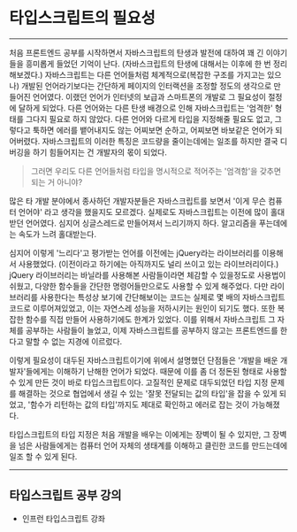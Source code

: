 # 타입스크립트의 필요성

---

처음 프론트엔드 공부를 시작하면서 자바스크립트의 탄생과 발전에 대하여 꽤 긴 이야기들을 흥미롭게 들었던 기억이 난다. (자바스크립트의 탄생에 대해서는 이후에 한 번 정리해보겠다.) 자바스크립트는 다른 언어들처럼 체계적으로(복잡한 구조를 가지고는 있으나) 개발된 언어라기보다는 간단하게 페이지의 인터랙션을 조정할 정도의 생각으로 만들어진 언어였다. 이랬던 언어가 인터넷의 보급과 스마트폰의 개발로 그 필요성이 절정에 달하게 되었다. 다른 언어와는 다른 탄생 배경으로 인해 자바스크립트는 '엄격한' 형태를 그다지 필요로 하지 않았다. 다른 언어와 다르게 타입을 지정해줄 필요도 없고, 그렇다고 툭하면 에러를 뱉어내지도 않는 어찌보면 순하고, 어찌보면 바보같은 언어가 되어버렸다. 자바스크립트의 이러한 특징은 코드량을 줄이는데에는 일조를 하지만 결국 디버깅을 하기 힘들어지는 건 개발자의 몫이 되었다.

> 그러면 우리도 다른 언어들처럼 타입을 명시적으로 적어주는 '엄격함'을 갖추면 되는 거 아니야?

많은 타 개발 분야에서 종사하던 개발자분들은 자바스크립트를 보면서 '이게 무슨 컴퓨터 언어야' 라고 생각을 했을지도 모르겠다. 실제로도 자바스크립트는 이전에 많이 홀대받던 언어였다. 심지어 싱글스레드로 만들어져서 느리기까지 하다. 알고리즘을 푸는데에는 속도가 느려 홀대받는다.

심지어 이렇게 '느리다'고 평가받는 언어를 이전에는 jQuery라는 라이브러리를 이용해서 사용했었다. (이전이라고 하기에는 아직까지도 널리 쓰이고 있는 라이브러리이다.) jQuery 라이브러리는 바닐라를 사용해본 사람들이라면 체감할 수 있을정도로 사용법이 쉬웠고, 다양한 함수들을 간단한 명령어들만으로도 사용할 수 있게 해주었다. 다만 라이브러리를 사용한다는 특성상 보기에 간단해보이는 코드는 실제로 몇 배의 자바스크립트 코드로 이루어져있었고, 이는 자연스레 성능을 저하시키는 원인이 되기도 했다. 또한 복잡한 함수를 직접 만들어 사용하기에도 한계가 있었다. 이를 위해서 자바스크립트 그 자체를 공부하는 사람들이 늘었고, 이제 자바스크립트를 공부하지 않고는 프론트엔드를 한다고 말할 수 없는 지경에 이르렀다.

이렇게 필요성이 대두된 자바스크립트이기에 위에서 설명했던 단점들은 '개발을 배운 개발자'들에게는 이해하기 난해한 언어가 되었다. 때문에 이를 좀 더 정돈된 형태로 사용할 수 있게 만든 것이 바로 타입스크립트이다. 고질적인 문제로 대두되었던 타입 지정 문제를 해결하는 것으로 협업에서 생길 수 있는 '잘못 전달되는 값의 타입'을 잡을 수 있게 되었고, '함수가 리턴하는 값의 타입'까지도 제대로 확인하고 에러로 잡는 것이 가능해졌다.

타입스크립트의 타입 지정은 처음 개발을 배우는 이에게는 장벽이 될 수 있지만, 그 장벽을 넘은 사람들에게는 컴퓨터 언어 자체의 생태계를 이해하고 클린한 코드를 만드는데에 일조 할 수 있게 된다.

---

## 타입스크립트 공부 강의

- 인프런 타입스크립트 강좌